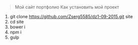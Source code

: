 > Мой сайт портфолио
> Как установить мой проект

1. git clone https://github.com/Zserg5585/dz1-09-2015.git site
2. cd site
3. bower i
4. npm i
5. gulp